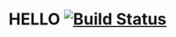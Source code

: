 # HELLO [![Build Status](https://travis-ci.com/Wideweb/hello-cpp.svg?branch=master)](https://travis-ci.com/github/Wideweb/hello-cpp)
